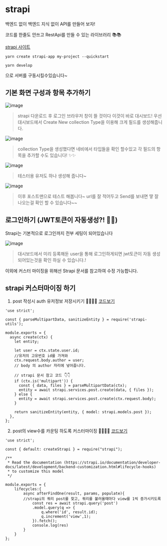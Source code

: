 # strapi
백엔드 없이 백엔드 지식 없이 API를 만들어 보자!

코드를 한줄도 안쓰고 RestApi를 만들 수 있는 라이브러리 📚📚

[strapi 사이트](https://strapi.io/documentation/developer-docs/latest/getting-started/quick-start.html#_1-install-strapi-and-create-a-new-project)

```
yarn create strapi-app my-project --quickstart
```

```
yarn develop
```
으로 서버를 구동시킬수있습니다~

## 기본 화면 구성과 항목 추가하기
![image](https://user-images.githubusercontent.com/61695175/122241289-66b33380-cefd-11eb-9769-107975bfc2d8.png)
> strapi 다운로드 후 로그인 브라우저 창이 뜰 것이다 이것이 바로 대시보드!
> 우선 대시보드에서 Create New collection Type을 이용해 크게 필드를 생성해줍니다.



![image](https://user-images.githubusercontent.com/61695175/122244243-b1ce4600-ceff-11eb-8d59-1fdf4b172034.png)

> collection Type을 생성했다면 네비에서 타입들을 확인 할수있고 각 필드의 항목을 추가할 수도 있습니다! ✨✨

![image](https://user-images.githubusercontent.com/61695175/122244405-d3c7c880-ceff-11eb-8268-5659e9eb6a0b.png)

> 테스터용 유저도 하나 생성해 줍니다~


![image](https://user-images.githubusercontent.com/61695175/122244532-ec37e300-ceff-11eb-8360-5159d560928c.png)

> 이후 포스트맨으로 테스트 해봅니다~
> url를 잘 적어두고 Send를 보내면 땋
> 잘 나오는걸 확인 할 수 있습니다~~


## 로그인하기 (JWT토큰이 자동생성?! 👸👸)
Strapi는 기본적으로 로그인까지 전부 세팅이 되어있습니다

![image](https://user-images.githubusercontent.com/61695175/122245218-8009af00-cf00-11eb-996e-43f2e8afd001.png)

> 대시보드에서 미리 등록해둔 user을 통해 로그인하게되면 jwt토큰이 자동 생성되어있는것을 확인 하실 수 있습니다.!


이외에 커스터 마이징을 위해선 Strapi 문서를 참고하여 수정 가능합니다.

## strapi 커스터마이징 하기
1. post 작성시 auth 유저정보 저장시키기 👩‍💻👩‍💻
[코드보기](https://github.com/sunhwa508/strapi/blob/main/api/post/controllers/post.js)

```
'use strict';

const { parseMultipartData, sanitizeEntity } = require('strapi-utils');

module.exports = {
  async create(ctx) {
    let entity;

    let user = ctx.state.user.id;
    //유저의 고유번호 id를 가져와
    ctx.request.body.author = user;
    // body 의 author 자리에 넣어줍니다.
    
    // strapi 문서 참고 코드 👇👇
    if (ctx.is('multipart')) {
      const { data, files } = parseMultipartData(ctx);
      entity = await strapi.services.post.create(data, { files });
    } else {
      entity = await strapi.services.post.create(ctx.request.body);
    }
    
    return sanitizeEntity(entity, { model: strapi.models.post });
  },
};
```

2. post의 view수를 카운팅 하도록 커스터마이징 👩‍💻👩‍💻
[코드보기](https://github.com/sunhwa508/strapi/blob/main/api/post/models/post.js)

```
'use strict';

const { default: createStrapi } = require("strapi");

/**
 * Read the documentation (https://strapi.io/documentation/developer-docs/latest/development/backend-customization.html#lifecycle-hooks)
 * to customize this model
 */

module.exports = {
    lifecycles:{
        async afterFindOne(result, params, populate){
        //strapi의 쿼리 post를 찾고, 쿼리를 불러올때마다 view를 1씩 증가시키도록 
            const res = await strapi.query('post')
            .model.query(q => {
                q.where('id', result.id);
                q.increment('view',1);
            }).fetch();
            console.log(res)
        }
    }
};
```
